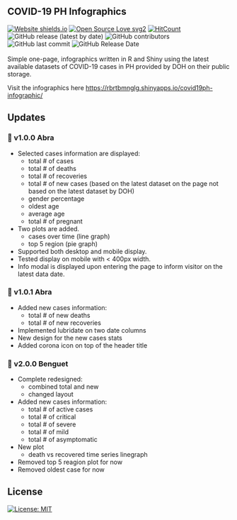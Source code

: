 ## COVID-19 PH Infographics
[![Website shields.io](https://img.shields.io/website-up-down-green-red/http/shields.io.svg)](https://rbrtbmnglg.shinyapps.io/covid19ph-infographic/)
[![Open Source Love svg2](https://badges.frapsoft.com/os/v2/open-source.svg?v=103)](https://github.com/ellerbrock/open-source-badges/)
[![HitCount](http://hits.dwyl.io/rbrtbmnglg/badges.svg)](http://hits.dwyl.io/rbrtbmnglg/_covid19phinfographics)
![GitHub release (latest by date)](https://img.shields.io/github/v/release/rbrtbmnglg/_covid19phinfographics)
![GitHub contributors](https://img.shields.io/github/contributors/rbrtbmnglg/_covid19phinfographics)
![GitHub last commit](https://img.shields.io/github/last-commit/rbrtbmnglg/_covid19phinfographics)
![GitHub Release Date](https://img.shields.io/github/release-date/rbrtbmnglg/_covid19phinfographics)
<br><br>
Simple one-page, infographics written in R and Shiny using the latest available datasets of COVID-19 cases in PH provided by DOH on their public storage.

Visit the infographics here https://rbrtbmnglg.shinyapps.io/covid19ph-infographic/

## Updates
### :ear_of_rice: v1.0.0 Abra
- Selected cases information are displayed:
   - total # of cases
   - total # of deaths
   - total # of recoveries
   - total # of new cases (based on the latest dataset on the page not based on the latest dataset by DOH)
   - gender percentage
   - oldest age
   - average age
   - total # of pregnant
- Two plots are added.
   - cases over time (line graph)
   - top 5 region (pie graph)
- Supported both desktop and mobile display.
- Tested display on mobile with < 400px width.
- Info modal is displayed upon entering the page to inform visitor on the latest data date.

### :ear_of_rice: v1.0.1 Abra
- Added new cases information:
   - total # of new deaths
   - total # of new recoveries
- Implemented lubridate on two date columns
- New design for the new cases stats
- Added corona icon on top of the header title

### :ear_of_rice: v2.0.0 Benguet
- Complete redesigned:
   - combined total and new
   - changed layout
- Added new cases information:
   - total # of active cases
   - total # of critical
   - total # of severe
   - total # of mild
   - total # of asymptomatic
- New plot
   - death vs recovered time series linegraph
- Removed top 5 reagion plot for now
- Removed oldest case for now

## License
[![License: MIT](https://img.shields.io/badge/License-MIT-yellow.svg)](https://github.com/rbrtbmnglg/_covid19phinfographics/blob/master/LICENSE)
